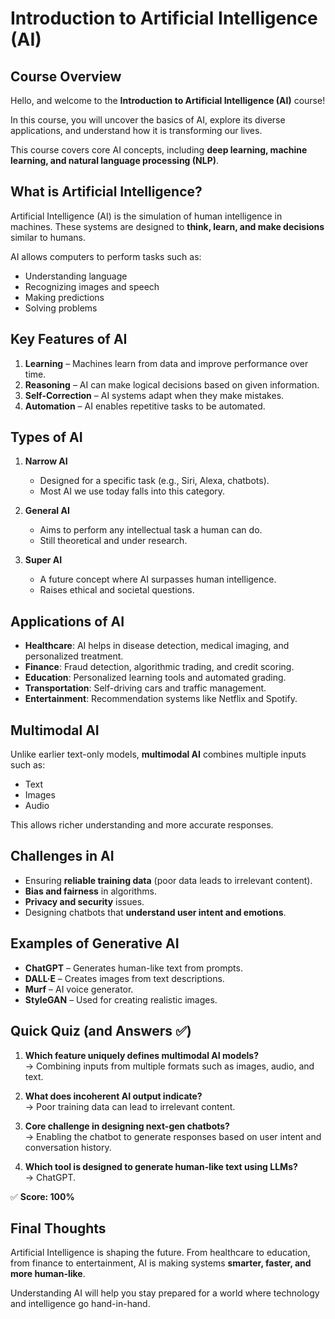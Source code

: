 # Introduction to Artificial Intelligence (AI)

## Course Overview
Hello, and welcome to the **Introduction to Artificial Intelligence (AI)** course!  

In this course, you will uncover the basics of AI, explore its diverse applications, and understand how it is transforming our lives.  

This course covers core AI concepts, including **deep learning, machine learning, and natural language processing (NLP)**.

## What is Artificial Intelligence?
Artificial Intelligence (AI) is the simulation of human intelligence in machines. These systems are designed to **think, learn, and make decisions** similar to humans.  

AI allows computers to perform tasks such as:
- Understanding language  
- Recognizing images and speech  
- Making predictions  
- Solving problems  

## Key Features of AI
1. **Learning** – Machines learn from data and improve performance over time.  
2. **Reasoning** – AI can make logical decisions based on given information.  
3. **Self-Correction** – AI systems adapt when they make mistakes.  
4. **Automation** – AI enables repetitive tasks to be automated.  

## Types of AI
1. **Narrow AI**  
   - Designed for a specific task (e.g., Siri, Alexa, chatbots).  
   - Most AI we use today falls into this category.  

2. **General AI**  
   - Aims to perform any intellectual task a human can do.  
   - Still theoretical and under research.  

3. **Super AI**  
   - A future concept where AI surpasses human intelligence.  
   - Raises ethical and societal questions.  

## Applications of AI
- **Healthcare**: AI helps in disease detection, medical imaging, and personalized treatment.  
- **Finance**: Fraud detection, algorithmic trading, and credit scoring.  
- **Education**: Personalized learning tools and automated grading.  
- **Transportation**: Self-driving cars and traffic management.  
- **Entertainment**: Recommendation systems like Netflix and Spotify.  

## Multimodal AI
Unlike earlier text-only models, **multimodal AI** combines multiple inputs such as:
- Text  
- Images  
- Audio  

This allows richer understanding and more accurate responses.

## Challenges in AI
- Ensuring **reliable training data** (poor data leads to irrelevant content).  
- **Bias and fairness** in algorithms.  
- **Privacy and security** issues.  
- Designing chatbots that **understand user intent and emotions**.  

## Examples of Generative AI
- **ChatGPT** – Generates human-like text from prompts.  
- **DALL·E** – Creates images from text descriptions.  
- **Murf** – AI voice generator.  
- **StyleGAN** – Used for creating realistic images.  

## Quick Quiz (and Answers ✅)
1. **Which feature uniquely defines multimodal AI models?**  
   → Combining inputs from multiple formats such as images, audio, and text.  

2. **What does incoherent AI output indicate?**  
   → Poor training data can lead to irrelevant content.  

3. **Core challenge in designing next-gen chatbots?**  
   → Enabling the chatbot to generate responses based on user intent and conversation history.  

4. **Which tool is designed to generate human-like text using LLMs?**  
   → ChatGPT.  

✅ **Score: 100%**  

## Final Thoughts
Artificial Intelligence is shaping the future. From healthcare to education, from finance to entertainment, AI is making systems **smarter, faster, and more human-like**.  

Understanding AI will help you stay prepared for a world where technology and intelligence go hand-in-hand.  

